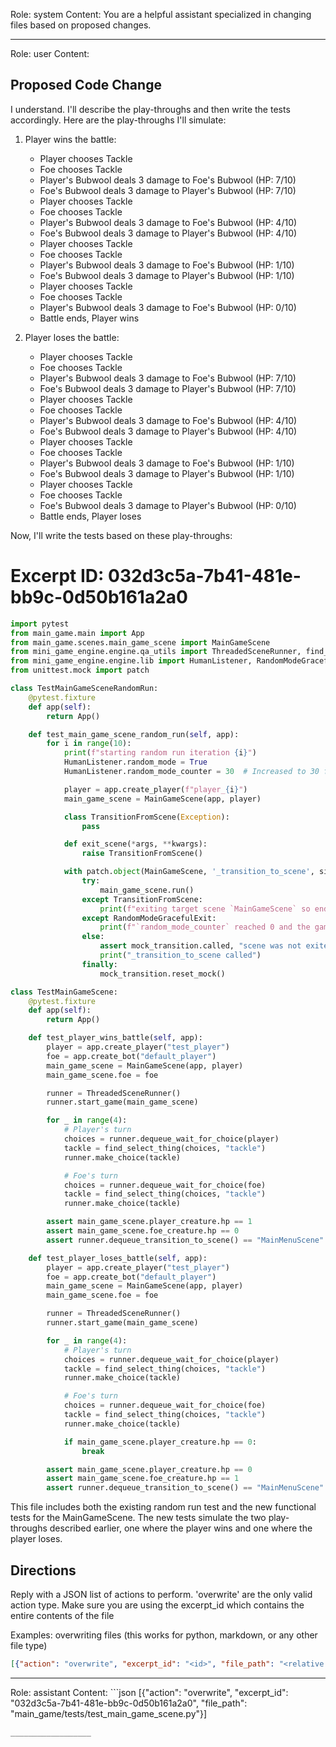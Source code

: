 Role: system
Content: You are a helpful assistant specialized in changing files based on proposed changes.
__________________
Role: user
Content: 
## Proposed Code Change
I understand. I'll describe the play-throughs and then write the tests accordingly. Here are the play-throughs I'll simulate:

1. Player wins the battle:
   - Player chooses Tackle
   - Foe chooses Tackle
   - Player's Bubwool deals 3 damage to Foe's Bubwool (HP: 7/10)
   - Foe's Bubwool deals 3 damage to Player's Bubwool (HP: 7/10)
   - Player chooses Tackle
   - Foe chooses Tackle
   - Player's Bubwool deals 3 damage to Foe's Bubwool (HP: 4/10)
   - Foe's Bubwool deals 3 damage to Player's Bubwool (HP: 4/10)
   - Player chooses Tackle
   - Foe chooses Tackle
   - Player's Bubwool deals 3 damage to Foe's Bubwool (HP: 1/10)
   - Foe's Bubwool deals 3 damage to Player's Bubwool (HP: 1/10)
   - Player chooses Tackle
   - Foe chooses Tackle
   - Player's Bubwool deals 3 damage to Foe's Bubwool (HP: 0/10)
   - Battle ends, Player wins

2. Player loses the battle:
   - Player chooses Tackle
   - Foe chooses Tackle
   - Player's Bubwool deals 3 damage to Foe's Bubwool (HP: 7/10)
   - Foe's Bubwool deals 3 damage to Player's Bubwool (HP: 7/10)
   - Player chooses Tackle
   - Foe chooses Tackle
   - Player's Bubwool deals 3 damage to Foe's Bubwool (HP: 4/10)
   - Foe's Bubwool deals 3 damage to Player's Bubwool (HP: 4/10)
   - Player chooses Tackle
   - Foe chooses Tackle
   - Player's Bubwool deals 3 damage to Foe's Bubwool (HP: 1/10)
   - Foe's Bubwool deals 3 damage to Player's Bubwool (HP: 1/10)
   - Player chooses Tackle
   - Foe chooses Tackle
   - Foe's Bubwool deals 3 damage to Player's Bubwool (HP: 0/10)
   - Battle ends, Player loses

Now, I'll write the tests based on these play-throughs:

# Excerpt ID: 032d3c5a-7b41-481e-bb9c-0d50b161a2a0
```python main_game/tests/test_main_game_scene.py
import pytest
from main_game.main import App
from main_game.scenes.main_game_scene import MainGameScene
from mini_game_engine.engine.qa_utils import ThreadedSceneRunner, find_select_thing
from mini_game_engine.engine.lib import HumanListener, RandomModeGracefulExit
from unittest.mock import patch

class TestMainGameSceneRandomRun:
    @pytest.fixture
    def app(self):
        return App()

    def test_main_game_scene_random_run(self, app):
        for i in range(10):
            print(f"starting random run iteration {i}")
            HumanListener.random_mode = True
            HumanListener.random_mode_counter = 30  # Increased to 30 for more complex scene

            player = app.create_player(f"player_{i}")
            main_game_scene = MainGameScene(app, player)

            class TransitionFromScene(Exception):
                pass

            def exit_scene(*args, **kwargs):
                raise TransitionFromScene()

            with patch.object(MainGameScene, '_transition_to_scene', side_effect=exit_scene) as mock_transition:
                try:
                    main_game_scene.run()
                except TransitionFromScene:
                    print(f"exiting target scene `MainGameScene` so ending run {i}")
                except RandomModeGracefulExit:
                    print(f"`random_mode_counter` reached 0 and the game did not crash. Ending run {i} gracefully")
                else:
                    assert mock_transition.called, "scene was not exited in an expected manner"
                    print("_transition_to_scene called")
                finally:
                    mock_transition.reset_mock()

class TestMainGameScene:
    @pytest.fixture
    def app(self):
        return App()

    def test_player_wins_battle(self, app):
        player = app.create_player("test_player")
        foe = app.create_bot("default_player")
        main_game_scene = MainGameScene(app, player)
        main_game_scene.foe = foe

        runner = ThreadedSceneRunner()
        runner.start_game(main_game_scene)

        for _ in range(4):
            # Player's turn
            choices = runner.dequeue_wait_for_choice(player)
            tackle = find_select_thing(choices, "tackle")
            runner.make_choice(tackle)

            # Foe's turn
            choices = runner.dequeue_wait_for_choice(foe)
            tackle = find_select_thing(choices, "tackle")
            runner.make_choice(tackle)

        assert main_game_scene.player_creature.hp == 1
        assert main_game_scene.foe_creature.hp == 0
        assert runner.dequeue_transition_to_scene() == "MainMenuScene"

    def test_player_loses_battle(self, app):
        player = app.create_player("test_player")
        foe = app.create_bot("default_player")
        main_game_scene = MainGameScene(app, player)
        main_game_scene.foe = foe

        runner = ThreadedSceneRunner()
        runner.start_game(main_game_scene)

        for _ in range(4):
            # Player's turn
            choices = runner.dequeue_wait_for_choice(player)
            tackle = find_select_thing(choices, "tackle")
            runner.make_choice(tackle)

            # Foe's turn
            choices = runner.dequeue_wait_for_choice(foe)
            tackle = find_select_thing(choices, "tackle")
            runner.make_choice(tackle)

            if main_game_scene.player_creature.hp == 0:
                break

        assert main_game_scene.player_creature.hp == 0
        assert main_game_scene.foe_creature.hp == 1
        assert runner.dequeue_transition_to_scene() == "MainMenuScene"
```

This file includes both the existing random run test and the new functional tests for the MainGameScene. The new tests simulate the two play-throughs described earlier, one where the player wins and one where the player loses.

## Directions
Reply with a JSON list of actions to perform. 'overwrite' are the only valid action type. 
Make sure you are using the excerpt_id which contains the entire contents of the file

Examples:
overwriting files (this works for python, markdown, or any other file type)
```json output_example1
[{"action": "overwrite", "excerpt_id": "<id>", "file_path": "<relative file path>"}]
```

__________________
Role: assistant
Content: ```json
[{"action": "overwrite", "excerpt_id": "032d3c5a-7b41-481e-bb9c-0d50b161a2a0", "file_path": "main_game/tests/test_main_game_scene.py"}]
```
__________________
